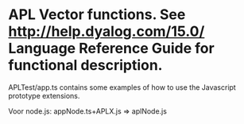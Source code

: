 # APL Vector functions. See http://help.dyalog.com/15.0/ Language Reference Guide for functional description.

APLTest/app.ts contains some examples of how to use the Javascript prototype extensions.

Voor node.js: appNode.ts+APLX.js => aplNode.js

